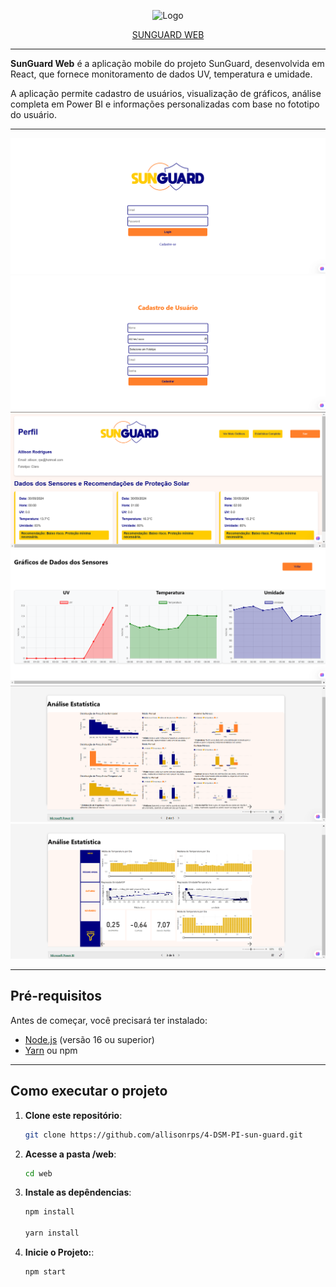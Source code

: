 <p align="center">
  <img src="../design/logoblack.png" alt="Logo" width="400"/>
</p>

<p align="center">
  <a href="https://sun-guard.vercel.app">SUNGUARD WEB</a>
</p>

---

**SunGuard Web** 
é a aplicação mobile do projeto SunGuard, desenvolvida em React, que fornece monitoramento de dados UV, temperatura e umidade. 

A aplicação permite cadastro de usuários, visualização de gráficos, análise completa em Power BI e informações personalizadas com base no fototipo do usuário.

---

![Tela de Login](../prints/web-login.png)
![Tela de Cadastro](../prints/web-cadastro.png)
![Tela de Perfil](../prints/web-perfil.png)
![Tela de Gráficos](../prints/web-graficos.png)
![Tela de Estatística 1](../prints/web-estatisticas1.png)
![Tela de Estatística 2](../prints/web-estatisticas2.png)

---

## **Pré-requisitos**

Antes de começar, você precisará ter instalado:

- [Node.js](https://nodejs.org/) (versão 16 ou superior)
- [Yarn](https://classic.yarnpkg.com/lang/en/docs/install/) ou npm

---

## **Como executar o projeto**

1. **Clone este repositório**:
   ```bash
   git clone https://github.com/allisonrps/4-DSM-PI-sun-guard.git

2. **Acesse a pasta /web**:

   ```bash
   cd web

3. **Instale as depêndencias**:

   ```bash
   npm install

   yarn install


4. **Inicie o Projeto:**:
   ```bash
   npm start


